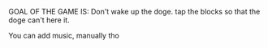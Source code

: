 GOAL OF THE GAME IS:
  Don't wake up the doge. tap the blocks so that the doge can't here it. 

You can add music, manually tho
